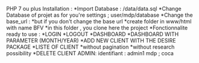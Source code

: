 PHP 7 ou plus 
Installation :
    *Import Database : /data/data.sql
    *Change Database of projet as for you're settings ; user/mdp/database
    *Change the base_url : 
        *but if you don't change the base url
        *create folder in www/html with name BFV
        *in this folder , you clone here the project
    *Fonctionnalite ready to use :
        *LOGIN
        *LOGOUT
        *DASHBOARD
        *DASHBOARD WITH PARAMETER (MONTH/YEAR)
        *ADD NEW CLIENT WITH THE DESIRE PACKAGE
        *LISTE OF CLIENT
            *without pagination
            *without research possibility
        *DELETE CLIENT
ADMIN:
    identifiant : admin1
    mdp         ; coca